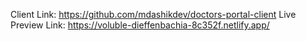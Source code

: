 Client Link:
https://github.com/mdashikdev/doctors-portal-client
Live Preview Link:
https://voluble-dieffenbachia-8c352f.netlify.app/
